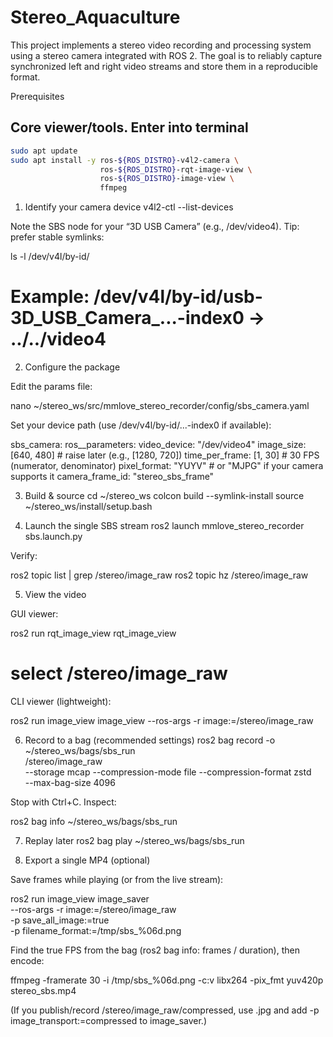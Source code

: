# Stereo_Aquaculture
This project implements a stereo video recording and processing system using a stereo camera integrated with ROS 2. The goal is to reliably capture synchronized left and right video streams and store them in a reproducible format.


Prerequisites
## Core viewer/tools. Enter into terminal
```bash
sudo apt update
sudo apt install -y ros-${ROS_DISTRO}-v4l2-camera \
                    ros-${ROS_DISTRO}-rqt-image-view \
                    ros-${ROS_DISTRO}-image-view \
                    ffmpeg
```

1) Identify your camera device
v4l2-ctl --list-devices

Note the SBS node for your “3D USB Camera” (e.g., /dev/video4).
Tip: prefer stable symlinks:

ls -l /dev/v4l/by-id/
# Example: /dev/v4l/by-id/usb-3D_USB_Camera_...-index0 -> ../../video4

2) Configure the package

Edit the params file:

nano ~/stereo_ws/src/mmlove_stereo_recorder/config/sbs_camera.yaml


Set your device path (use /dev/v4l/by-id/...-index0 if available):

sbs_camera:
  ros__parameters:
    video_device: "/dev/video4"
    image_size: [640, 480]     # raise later (e.g., [1280, 720])
    time_per_frame: [1, 30]    # 30 FPS (numerator, denominator)
    pixel_format: "YUYV"       # or "MJPG" if your camera supports it
    camera_frame_id: "stereo_sbs_frame"

3) Build & source
cd ~/stereo_ws
colcon build --symlink-install
source ~/stereo_ws/install/setup.bash

4) Launch the single SBS stream
ros2 launch mmlove_stereo_recorder sbs.launch.py


Verify:

ros2 topic list | grep /stereo/image_raw
ros2 topic hz /stereo/image_raw

5) View the video

GUI viewer:

ros2 run rqt_image_view rqt_image_view
# select /stereo/image_raw


CLI viewer (lightweight):

ros2 run image_view image_view --ros-args -r image:=/stereo/image_raw

6) Record to a bag (recommended settings)
ros2 bag record -o ~/stereo_ws/bags/sbs_run \
  /stereo/image_raw \
  --storage mcap --compression-mode file --compression-format zstd \
  --max-bag-size 4096


Stop with Ctrl+C. Inspect:

ros2 bag info ~/stereo_ws/bags/sbs_run

7) Replay later
ros2 bag play ~/stereo_ws/bags/sbs_run

8) Export a single MP4 (optional)

Save frames while playing (or from the live stream):

ros2 run image_view image_saver \
  --ros-args -r image:=/stereo/image_raw \
  -p save_all_image:=true \
  -p filename_format:=/tmp/sbs_%06d.png


Find the true FPS from the bag (ros2 bag info: frames / duration), then encode:

ffmpeg -framerate 30 -i /tmp/sbs_%06d.png -c:v libx264 -pix_fmt yuv420p stereo_sbs.mp4


(If you publish/record /stereo/image_raw/compressed, use .jpg and add -p image_transport:=compressed to image_saver.)
